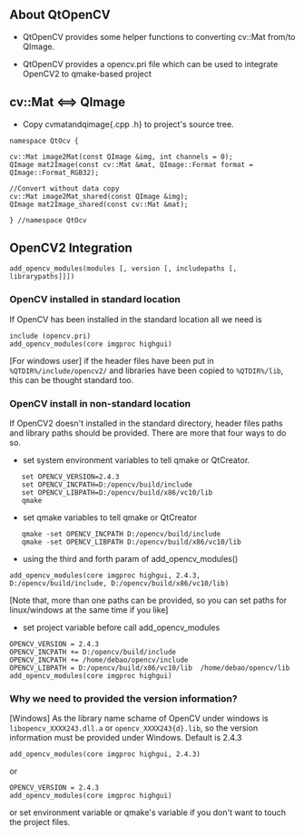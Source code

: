 ## About QtOpenCV

 * QtOpenCV provides some helper functions to converting cv::Mat from/to QImage.

 * QtOpenCV provides a opencv.pri file which can be used to integrate OpenCV2 to qmake-based project

## cv::Mat <==> QImage

 * Copy cvmatandqimage{.cpp .h} to project's source tree.

```
namespace QtOcv {

cv::Mat image2Mat(const QImage &img, int channels = 0);
QImage mat2Image(const cv::Mat &mat, QImage::Format format = QImage::Format_RGB32);

//Convert without data copy
cv::Mat image2Mat_shared(const QImage &img);
QImage mat2Image_shared(const cv::Mat &mat);

} //namespace QtOcv
```

## OpenCV2 Integration

```
add_opencv_modules(modules [, version [, includepaths [, librarypaths]]])
```

### OpenCV installed in standard location

If OpenCV has been installed in the standard location all we need is

```
include (opencv.pri)
add_opencv_modules(core imgproc highgui)
```

[For windows user] if the header files have been put in `%QTDIR%/include/opencv2/` and libraries have been copied to `%QTDIR%/lib`, this can be thought standard too.

### OpenCV install in non-standard location

If OpenCV2 doesn't installed in the standard directory, header files paths and library paths should be provided. There are more that four ways to do so.

 * set system environment variables to tell qmake or QtCreator.

```
   set OPENCV_VERSION=2.4.3
   set OPENCV_INCPATH=D:/opencv/build/include
   set OPENCV_LIBPATH=D:/opencv/build/x86/vc10/lib
   qmake
```

 * set qmake variables to tell qmake or QtCreator

```
   qmake -set OPENCV_INCPATH D:/opencv/build/include
   qmake -set OPENCV_LIBPATH D:/opencv/build/x86/vc10/lib
```

 * using the third and forth param of add_opencv_modules()

```
add_opencv_modules(core imgproc highgui, 2.4.3, D:/opencv/build/include, D:/opencv/build/x86/vc10/lib)
```

[Note that, more than one paths can be provided, so you can set paths for linux/windows at the same time if you like]

 * set project variable before call add_opencv_modules

```
OPENCV_VERSION = 2.4.3
OPENCV_INCPATH += D:/opencv/build/include
OPENCV_INCPATH += /home/debao/opencv/include
OPENCV_LIBPATH = D:/opencv/build/x86/vc10/lib  /home/debao/opencv/lib
add_opencv_modules(core imgproc highgui)
```

### Why we need to provided the version information?

[Windows] As the library name schame of OpenCV under windows is `libopencv_XXXX243.dll.a` or `opencv_XXXX243{d}.lib`, so the version information must be provided under Windows. Default is 2.4.3

```
add_opencv_modules(core imgproc highgui, 2.4.3)
```

or

```
OPENCV_VERSION = 2.4.3
add_opencv_modules(core imgproc highgui)
```

or set environment variable or qmake's variable if you don't want to touch the project files.